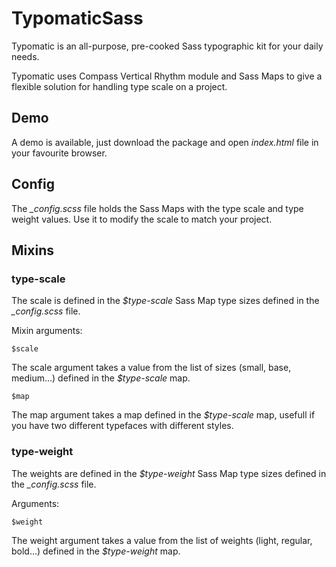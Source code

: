 # TypomaticSass

Typomatic is an all-purpose, pre-cooked Sass typographic kit for your daily needs.

Typomatic uses Compass Vertical Rhythm module and Sass Maps to give a flexible solution for handling type scale on a project.

## Demo
A demo is available, just download the package and open *index.html* file in your favourite browser.

## Config
The *_config.scss* file holds the Sass Maps with the type scale and type weight values. Use it to modify the scale to match your project.

## Mixins
### type-scale
The scale is defined in the *$type-scale* Sass Map type sizes defined in the *_config.scss* file.

Mixin arguments:

    $scale

The scale argument takes a value from the list of sizes (small, base, medium...) defined in the *$type-scale* map.

    $map

The map argument takes a map defined in the *$type-scale* map, usefull if you have two different typefaces with different styles.


### type-weight
The weights are defined in the *$type-weight* Sass Map type sizes defined in the *_config.scss* file.

Arguments:

    $weight

The weight argument takes a value from the list of weights (light, regular, bold...) defined in the *$type-weight* map.